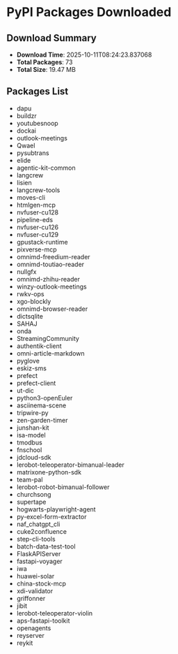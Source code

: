 # PyPI Packages Downloaded

## Download Summary
- **Download Time**: 2025-10-11T08:24:23.837068
- **Total Packages**: 73
- **Total Size**: 19.47 MB

## Packages List
- dapu
- buildzr
- youtubesnoop
- dockai
- outlook-meetings
- Qwael
- pysubtrans
- elide
- agentic-kit-common
- langcrew
- lisien
- langcrew-tools
- moves-cli
- htmlgen-mcp
- nvfuser-cu128
- pipeline-eds
- nvfuser-cu126
- nvfuser-cu129
- gpustack-runtime
- pixverse-mcp
- omnimd-freedium-reader
- omnimd-toutiao-reader
- nullgfx
- omnimd-zhihu-reader
- winzy-outlook-meetings
- rwkv-ops
- xgo-blockly
- omnimd-browser-reader
- dictsqlite
- SAHAJ
- onda
- StreamingCommunity
- authentik-client
- omni-article-markdown
- pyglove
- eskiz-sms
- prefect
- prefect-client
- ut-dic
- python3-openEuler
- asciinema-scene
- tripwire-py
- zen-garden-timer
- junshan-kit
- isa-model
- tmodbus
- fnschool
- jdcloud-sdk
- lerobot-teleoperator-bimanual-leader
- matrixone-python-sdk
- team-pal
- lerobot-robot-bimanual-follower
- churchsong
- supertape
- hogwarts-playwright-agent
- py-excel-form-extractor
- naf_chatgpt_cli
- cuke2confluence
- step-cli-tools
- batch-data-test-tool
- FlaskAPIServer
- fastapi-voyager
- iwa
- huawei-solar
- china-stock-mcp
- xdi-validator
- griffonner
- jibit
- lerobot-teleoperator-violin
- aps-fastapi-toolkit
- openagents
- reyserver
- reykit
